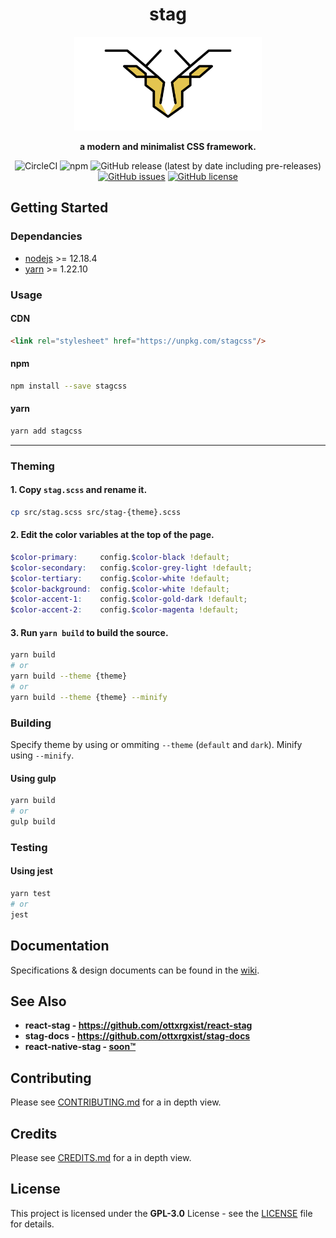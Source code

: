 
<div align="center">

# stag

<img src=".repo/logo.png" alt='Project banner' width='300px'>

**a modern and minimalist CSS framework.**

![CircleCI](https://img.shields.io/circleci/build/github/ottxrgxist/stag?style=flat-square)
![npm](https://img.shields.io/npm/v/stagcss?style=flat-square)
![GitHub release (latest by date including pre-releases)](https://img.shields.io/github/v/release/ottxrgxist/stag?include_prereleases)
[![GitHub issues](https://img.shields.io/github/issues/ottxrgxist/stag?style=flat-square)](https://github.com/ottxrgxist/stag/issues)
[![GitHub license](https://img.shields.io/github/license/ottxrgxist/stag?style=flat-square)](https://github.com/ottxrgxist/stag/blob/master/LICENSE)

</div>

## Getting Started

### Dependancies

- [nodejs](https://nodejs.org/) >= 12.18.4
- [yarn](https://classic.yarnpkg.com/) >= 1.22.10

### Usage

#### CDN
```html
<link rel="stylesheet" href="https://unpkg.com/stagcss"/>
```

#### npm
```sh
npm install --save stagcss
```
#### yarn
```sh
yarn add stagcss
```

___

### Theming

#### 1. Copy `stag.scss` and rename it.
```sh
cp src/stag.scss src/stag-{theme}.scss
```

#### 2. Edit the color variables at the top of the page.
```scss
$color-primary:		config.$color-black !default;
$color-secondary: 	config.$color-grey-light !default;
$color-tertiary: 	config.$color-white !default;
$color-background: 	config.$color-white !default;
$color-accent-1: 	config.$color-gold-dark !default;
$color-accent-2: 	config.$color-magenta !default;
```

#### 3. Run `yarn build` to build the source.
```sh
yarn build
# or
yarn build --theme {theme}
# or
yarn build --theme {theme} --minify
```

### Building

Specify theme by using or ommiting `--theme` (`default` and `dark`). Minify using `--minify`.

#### Using gulp
```sh
yarn build
# or
gulp build
```

### Testing

#### Using jest
```sh
yarn test
# or
jest
```

## Documentation

Specifications & design documents can be found in the [wiki](/wiki).

## See Also

- **react-stag - https://github.com/ottxrgxist/react-stag**
- **stag-docs - https://github.com/ottxrgxist/stag-docs**
- **react-native-stag - [soon™]()**

## Contributing

Please see [CONTRIBUTING.md](CONTRIBUTING.md) for a in depth view.

## Credits

Please see [CREDITS.md](CREDITS.md) for a in depth view.

## License

This project is licensed under the **GPL-3.0** License - see the [LICENSE](LICENSE) file for details.
